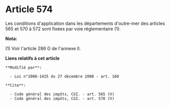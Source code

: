 # Article 574

Les conditions d'application dans les départements d'outre-mer des articles 565 et 570 à 572 sont fixées par voie
réglementaire (1).

**Nota:**

(1) Voir l'article 286 G de l'annexe II.

**Liens relatifs à cet article**

	**Modifié par**:

	  - Loi n°2008-1425 du 27 décembre 2008 - art. 160

	**Cite**:

	  - Code général des impôts, CGI. - art. 565 (V)
	  - Code général des impôts, CGI. - art. 570 (V)
